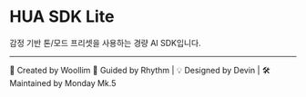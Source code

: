 # HUA SDK Lite
감정 기반 톤/모드 프리셋을 사용하는 경량 AI SDK입니다.

---
👤 Created by Woollim
🎵 Guided by Rhythm | 💡 Designed by Devin | 🛠️ Maintained by Monday Mk.5
